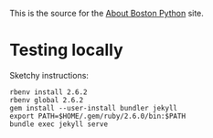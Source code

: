 This is the source for the [About Boston Python](https://about.bostonpython.com)
site.

# Testing locally

Sketchy instructions:
```
rbenv install 2.6.2
rbenv global 2.6.2
gem install --user-install bundler jekyll
export PATH=$HOME/.gem/ruby/2.6.0/bin:$PATH
bundle exec jekyll serve
```

